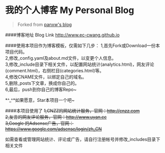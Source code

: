 我的个人博客 My Personal Blog
================

> Forked from [panxw's blog](https://github.com/panxw/panxw.github.com, "panxw's blog")

####博客地址 Blog Link
http://www.ec-cwang.github.io

####使用本项目作为博客模板，仅需如下几步：
1,首先Fork或Download一份本项目代码。  
2,修改_config.yaml及about.md文件，以变更个人信息。  
3,修改_include目录下相关文件，以配置网站统计(analytics.html)，网友评论(comment.html)，右侧栏目(categories.html)等。  
4,修改CNAME文件，以绑定自己的域名。  
5,删除_posts下文章，换成你自己的。  
6,最后，push到你自己的博客Repo~  

 *^_^*如果愿意，Star本项目一个吧~  

####本项目使用了
~~1,CNZZ的网站统计服务，官网：http://cnzz.com~~  
~~2,友言的网友评论服务，官网：http://www.uyan.cc~~  
~~3,Google 的Adsense广告，官网：https://www.google.com/adsense/login/zh_CN~~  


如需查看或管理网站统计、评论或广告，请自行注册帐号并修改_includes目录下相关文件

